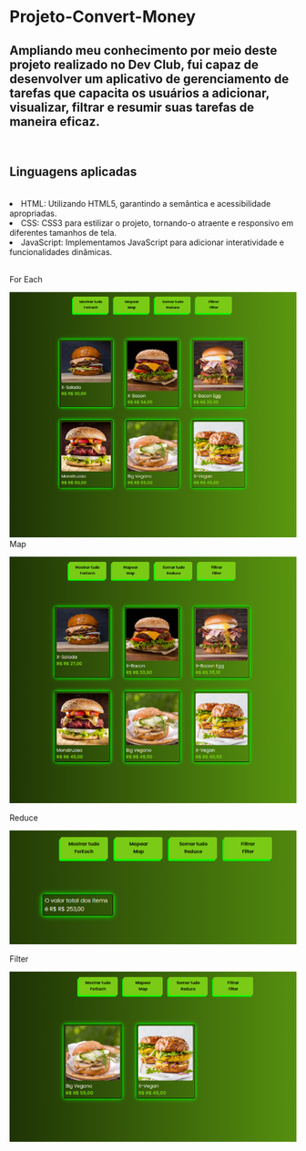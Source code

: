 <h1>Projeto-Convert-Money</h1>
<h2>Ampliando meu conhecimento por meio deste projeto realizado no Dev Club, fui capaz de desenvolver um aplicativo de gerenciamento de tarefas que capacita os usuários a adicionar, visualizar, filtrar e resumir suas tarefas de maneira eficaz.</h2>
<br>
<h2>Linguagens aplicadas</h2>
<br>
<lo>
  <li>HTML: Utilizando HTML5, garantindo a semântica e acessibilidade apropriadas.</li>
  <li>CSS: CSS3 para estilizar o projeto, tornando-o atraente e responsivo em diferentes tamanhos de tela.</li>
  <li>JavaScript: Implementamos JavaScript para adicionar interatividade e funcionalidades dinâmicas.</li>
</lo>

<br>
<p>For Each</p>
<img src="https://github.com/Josetelma/Project-Arrays/blob/main/img/For%20Each.PNG?raw=true"/>
<br
<p>Map</p>
<img src="https://github.com/Josetelma/Project-Arrays/blob/main/img/Map.PNG?raw=true"/>
<br>
<p>Reduce</p>
<img src="https://github.com/Josetelma/Project-Arrays/blob/main/img/Reduce.PNG?raw=true"/>
<br>
<p>Filter</p>
<img src="https://github.com/Josetelma/Project-Arrays/blob/main/img/filter.PNG?raw=true"/>
